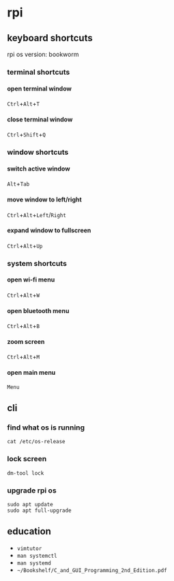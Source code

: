 # rpi

## keyboard shortcuts

rpi os version: bookworm

### terminal shortcuts

#### open terminal window

`Ctrl`+`Alt`+`T`

#### close terminal window

`Ctrl`+`Shift`+`Q`

### window shortcuts

#### switch active window

`Alt`+`Tab`

#### move window to left/right

`Ctrl`+`Alt`+`Left`/`Right`

#### expand window to fullscreen

`Ctrl`+`Alt`+`Up`

### system shortcuts

#### open wi-fi menu

`Ctrl`+`Alt`+`W`

#### open bluetooth menu

`Ctrl`+`Alt`+`B`

#### zoom screen

`Ctrl`+`Alt`+`M`

#### open main menu

`Menu`

## cli

### find what os is running

`cat /etc/os-release`

### lock screen

`dm-tool lock`

### upgrade rpi os

```
sudo apt update
sudo apt full-upgrade
```

## education

* `vimtutor`
* `man systemctl`
* `man systemd`
* `~/Bookshelf/C_and_GUI_Programming_2nd_Edition.pdf`
